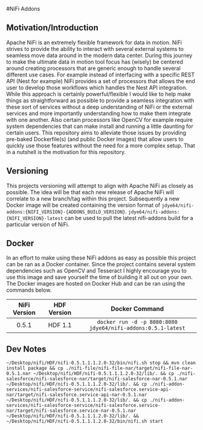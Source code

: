 #NiFi Addons

## Motivation/Introduction
Apache NiFi is an extremely flexible framework for data in motion. NiFi strives to provide the ability to interact 
with several external systems to seamless move data around in the modern data center. During this journey to make the
ultimate data in motion tool focus has (wisely) be centered around creating processors that are generic enough to handle
 several different use cases. For example instead of interfacing with a specific REST API (Nest for example) NiFi provides
 a set of processors that allows the end user to develop those workflows which handles the Nest API integration. While 
 this approach is certainly powerful/flexible I would like to help make things as straightforward as possible to provide
 a seamless integration with these sort of services without a deep understanding of NiFi or the external services and more 
 importantly understanding how to make them integrate with one another. Also certain processors like OpenCV for example
  require system dependencies that can make install and running a little daunting for certain users. This repository
  aims to alleviate those issues by providing pre-baked Dockerfile(s) (and public Docker Images) that allow users to quickly
  use those features without the need for a more complex setup. That in a nutshell is the motivation for this repository.
  
## Versioning
This projects versioning will attempt to align with Apache NiFi as closely as possible. The idea will be that each new
release of Apache NiFi will correlate to a new branch/tag within this project. Subsequently a new Docker image will be created
containing the version format of ```jdye64/nifi-addons:{NIFI_VERSION}-{ADDONS_BUILD_VERSION}```. ```jdye64/nifi-addons:{NIFI_VERSION}-latest``` 
can be used to pull the latest nifi-addons build for a particular version of NiFi. 
  
## Docker
In an effort to make using these NiFi addons as easy as possible this project can be ran as a Docker container. Since the
project contains several system dependencies such as OpenCV and Tesseract I highly encourage you to use this image and 
save yourself the time of building it all out on your own. The Docker images are hosted on Docker Hub and can be ran using the 
commands below.

| NiFi Version        | HDF Version           | Docker Command  |
| :-------------: |:-------------:| :-----:|
| 0.5.1 | HDF 1.1 | ```docker run -d -p 8080:8080 jdye64/nifi-addons:0.5.1-latest``` |

## Dev Notes

```~/Desktop/nifi/HDF/nifi-0.5.1.1.1.2.0-32/bin/nifi.sh stop && mvn clean install package && cp ./nifi-file/nifi-file-nar/target/nifi-file-nar-0.5.1.nar ~/Desktop/nifi/HDF/nifi-0.5.1.1.1.2.0-32/lib/. && cp ./nifi-salesforce/nifi-salesforce-nar/target/nifi-salesforce-nar-0.5.1.nar ~/Desktop/nifi/HDF/nifi-0.5.1.1.1.2.0-32/lib/. && cp ./nifi-addon-services/nifi-salesforce-service/nifi-salesforce.service-api-nar/target/nifi-salesforce.service-api-nar-0.5.1.nar ~/Desktop/nifi/HDF/nifi-0.5.1.1.1.2.0-32/lib/. && cp ./nifi-addon-services/nifi-salesforce-service/nifi-salesforce.service-nar/target/nifi-salesforce.service-nar-0.5.1.nar ~/Desktop/nifi/HDF/nifi-0.5.1.1.1.2.0-32/lib/. && ~/Desktop/nifi/HDF/nifi-0.5.1.1.1.2.0-32/bin/nifi.sh start```
